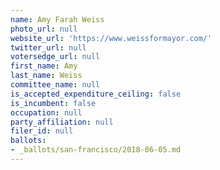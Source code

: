 ```yaml
---
name: Amy Farah Weiss
photo_url: null
website_url: 'https://www.weissformayor.com/'
twitter_url: null
votersedge_url: null
first_name: Amy
last_name: Weiss
committee_name: null
is_accepted_expenditure_ceiling: false
is_incumbent: false
occupation: null
party_affiliation: null
filer_id: null
ballots:
- _ballots/san-francisco/2018-06-05.md
---
```

